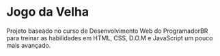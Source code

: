 # Jogo da Velha
Projeto baseado no curso de Desenvolvimento Web do ProgramadorBR para treinar as habilidades em HTML, CSS, D.O.M e JavaScript um pouco mais avançado.
